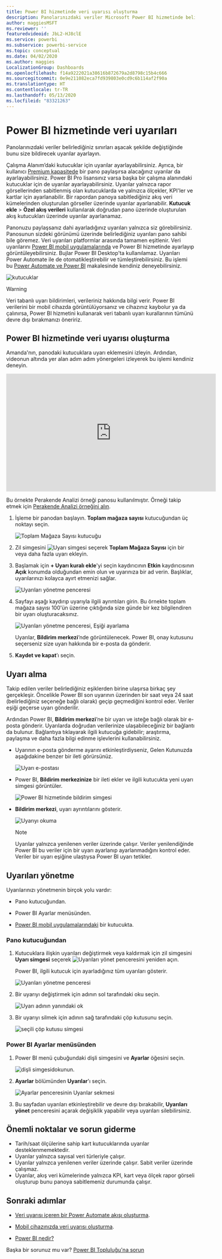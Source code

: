 ```yaml
---
title: Power BI hizmetinde veri uyarısı oluşturma
description: Panolarınızdaki veriler Microsoft Power BI hizmetinde belirlediğiniz sınırları aşacak şekilde değiştiğinde bunu size bildirecek uyarılar ayarlamayı öğrenin.
author: maggiesMSFT
ms.reviewer: ''
featuredvideoid: JbL2-HJ8clE
ms.service: powerbi
ms.subservice: powerbi-service
ms.topic: conceptual
ms.date: 04/02/2020
ms.author: maggies
LocalizationGroup: Dashboards
ms.openlocfilehash: f14a9222021a38616b872679a2d8798c15b4c666
ms.sourcegitcommit: 0e9e211082eca7fd939803e0cd9c6b114af2f90a
ms.translationtype: HT
ms.contentlocale: tr-TR
ms.lasthandoff: 05/13/2020
ms.locfileid: "83321263"
---
```

# <a name="data-alerts-in-the-power-bi-service"></a>Power BI hizmetinde veri uyarıları

Panolarınızdaki veriler belirlediğiniz sınırları aşacak şekilde değiştiğinde bunu size bildirecek uyarılar ayarlayın.

Çalışma Alanım’daki kutucuklar için uyarılar ayarlayabilirsiniz. Ayrıca, bir kullanıcı [Premium kapasitede](../admin/service-premium-what-is.md) bir pano paylaşırsa alacağınız uyarılar da ayarlayabilirsiniz. Power BI Pro lisansınız varsa başka bir çalışma alanındaki kutucuklar için de uyarılar ayarlayabilirsiniz. Uyarılar yalnızca rapor görsellerinden sabitlenmiş olan kutucuklarda ve yalnızca ölçekler, KPI'ler ve kartlar için ayarlanabilir. Bir rapordan panoya sabitlediğiniz akış veri kümelerinden oluşturulan görseller üzerinde uyarılar ayarlanabilir. **Kutucuk ekle** > **Özel akış verileri** kullanılarak doğrudan pano üzerinde oluşturulan akış kutucukları üzerinde uyarılar ayarlanamaz.

Panonuzu paylaşsanız dahi ayarladığınız uyarıları yalnızca siz görebilirsiniz. Panosunun sizdeki görünümü üzerinde belirlediğiniz uyarıları pano sahibi bile göremez. Veri uyarıları platformlar arasında tamamen eşitlenir. Veri uyarılarını [Power BI mobil uygulamalarında](../consumer/mobile/mobile-set-data-alerts-in-the-mobile-apps.md) ve Power BI hizmetinde ayarlayıp görüntüleyebilirsiniz. Bujlar Power BI Desktop'ta kullanılamaz. Uyarıları Power Automate ile de otomatikleştirebilir ve tümleştirebilirsiniz. Bu işlemi bu [Power Automate ve Power BI](../collaborate-share/service-flow-integration.md) makalesinde kendiniz deneyebilirsiniz.

![kutucuklar](media/service-set-data-alerts/powerbi-alert-types-new.png)

> [!WARNING]
> Veri tabanlı uyarı bildirimleri, verileriniz hakkında bilgi verir. Power BI verilerini bir mobil cihazda görüntülüyorsanız ve cihazınız kaybolur ya da çalınırsa, Power BI hizmetini kullanarak veri tabanlı uyarı kurallarının tümünü devre dışı bırakmanızı öneririz.

## <a name="set-data-alerts-in-the-power-bi-service"></a>Power BI hizmetinde veri uyarısı oluşturma

Amanda'nın, panodaki kutucuklara uyarı eklemesini izleyin. Ardından, videonun altında yer alan adım adım yönergeleri izleyerek bu işlemi kendiniz deneyin.

<iframe width="560" height="315" src="https://www.youtube.com/embed/JbL2-HJ8clE" frameborder="0" allowfullscreen></iframe>

Bu örnekte Perakende Analizi örneği panosu kullanılmıştır. Örneği takip etmek için [Perakende Analizi örneğini alın](sample-retail-analysis.md#get-the-content-pack-for-this-sample).

1. İşleme bir panodan başlayın. **Toplam mağaza sayısı** kutucuğundan üç noktayı seçin.

   ![Toplam Mağaza Sayısı kutucuğu](media/service-set-data-alerts/powerbi-card.png)

1. Zil simgesini ![Uyarı simgesi](media/service-set-data-alerts/power-bi-bell-icon.png) seçerek **Toplam Mağaza Sayısı** için bir veya daha fazla uyarı ekleyin.

1. Başlamak için **+ Uyarı kuralı ekle**'yi seçin kaydırıcının **Etkin** kaydırıcısının **Açık** konumda olduğundan emin olun ve uyarınıza bir ad verin. Başlıklar, uyarılarınızı kolayca ayırt etmenizi sağlar.

   ![Uyarıları yönetme penceresi](media/service-set-data-alerts/powerbi-alert-title.png)

1. Sayfayı aşağı kaydırıp uyarıyla ilgili ayrıntıları girin.  Bu örnekte toplam mağaza sayısı 100'ün üzerine çıktığında size günde bir kez bilgilendiren bir uyarı oluşturacaksınız.

   ![Uyarıları yönetme penceresi, Eşiği ayarlama](media/service-set-data-alerts/power-bi-set-alert-details.png)

    Uyarılar, **Bildirim merkezi**’nde görüntülenecek. Power BI, onay kutusunu seçerseniz size uyarı hakkında bir e-posta da gönderir.

1. **Kaydet ve kapat**’ı seçin.

## <a name="receiving-alerts"></a>Uyarı alma

Takip edilen veriler belirlediğiniz eşiklerden birine ulaşırsa birkaç şey gerçekleşir. Öncelikle Power BI son uyarının üzerinden bir saat veya 24 saat (belirlediğiniz seçeneğe bağlı olarak) geçip geçmediğini kontrol eder. Veriler eşiği geçerse uyarı gönderilir.

Ardından Power BI, **Bildirim merkezi**’ne bir uyarı ve isteğe bağlı olarak bir e-posta gönderir. Uyarılarda doğrudan verilerinize ulaşabileceğiniz bir bağlantı da bulunur. Bağlantıya tıklayarak ilgili kutucuğa gidebilir; araştırma, paylaşma ve daha fazla bilgi edinme işlevlerini kullanabilirsiniz.  

* Uyarının e-posta gönderme ayarını etkinleştirdiyseniz, Gelen Kutunuzda aşağıdakine benzer bir ileti görürsünüz.

   ![Uyarı e-postası](media/service-set-data-alerts/powerbi-alerts-email.png)

* Power BI, **Bildirim merkezinize** bir ileti ekler ve ilgili kutucukta yeni uyarı simgesi görüntüler.

   ![Power BI hizmetinde bildirim simgesi](media/service-set-data-alerts/powerbi-alert-notifications.png)

* **Bildirim merkezi**, uyarı ayrıntılarını gösterir.

    ![Uyarıyı okuma](media/service-set-data-alerts/powerbi-alert-notification.png)

   > [!NOTE]
   > Uyarılar yalnızca yenilenen veriler üzerinde çalışır. Veriler yenilendiğinde Power BI bu veriler için bir uyarı ayarlanıp ayarlanmadığını kontrol eder. Veriler bir uyarı eşiğine ulaştıysa Power BI uyarı tetikler.

## <a name="managing-alerts"></a>Uyarıları yönetme

Uyarılarınızı yönetmenin birçok yolu vardır:

* Pano kutucuğundan.

* Power BI Ayarlar menüsünden.

* [Power BI mobil uygulamalarındaki](../consumer/mobile/mobile-set-data-alerts-in-the-mobile-apps.md) bir kutucukta.

### <a name="from-the-dashboard-tile"></a>Pano kutucuğundan

1. Kutucuklara ilişkin uyarıları değiştirmek veya kaldırmak için zil simgesini **Uyarı simgesi** seçerek ![Uyarıları yönet](media/service-set-data-alerts/power-bi-bell-icon.png) penceresini yeniden açın.

    Power BI, ilgili kutucuk için ayarladığınız tüm uyarıları gösterir.

    ![Uyarıları yönetme penceresi](media/service-set-data-alerts/powerbi-see-alerts.png)

1. Bir uyarıyı değiştirmek için adının sol tarafındaki oku seçin.

    ![Uyarı adının yanındaki ok](media/service-set-data-alerts/powerbi-see-alerts-arrow.png)

1. Bir uyarıyı silmek için adının sağ tarafındaki çöp kutusunu seçin.

      ![seçili çöp kutusu simgesi](media/service-set-data-alerts/powerbi-see-alerts-delete.png)

### <a name="from-the-power-bi-settings-menu"></a>Power BI Ayarlar menüsünden

1. Power BI menü çubuğundaki dişli simgesini ve **Ayarlar** öğesini seçin.

    ![dişli simgesi](media/service-set-data-alerts/powerbi-gear-icon.png)dokunun.

1. **Ayarlar** bölümünden **Uyarılar**'ı seçin.

    ![Ayarlar penceresinin Uyarılar sekmesi](media/service-set-data-alerts/powerbi-alert-settings.png)

1. Bu sayfadan uyarıları etkinleştirebilir ve devre dışı bırakabilir, **Uyarıları yönet** penceresini açarak değişiklik yapabilir veya uyarıları silebilirsiniz.

## <a name="considerations-and-troubleshooting"></a>Önemli noktalar ve sorun giderme

* Tarih/saat ölçülerine sahip kart kutucuklarında uyarılar desteklenmemektedir.
* Uyarılar yalnızca sayısal veri türleriyle çalışır.
* Uyarılar yalnızca yenilenen veriler üzerinde çalışır. Sabit veriler üzerinde çalışmaz.
* Uyarılar, akış veri kümelerinde yalnızca KPI, kart veya ölçek rapor görseli oluşturup bunu panoya sabitlemeniz durumunda çalışır.


## <a name="next-steps"></a>Sonraki adımlar

* [Veri uyarısı içeren bir Power Automate akışı oluşturma](../collaborate-share/service-flow-integration.md).

* [Mobil cihazınızda veri uyarısı oluşturma](../consumer/mobile/mobile-set-data-alerts-in-the-mobile-apps.md).

* [Power BI nedir?](../fundamentals/power-bi-overview.md)

Başka bir sorunuz mu var? [Power BI Topluluğu'na sorun](https://community.powerbi.com/)
